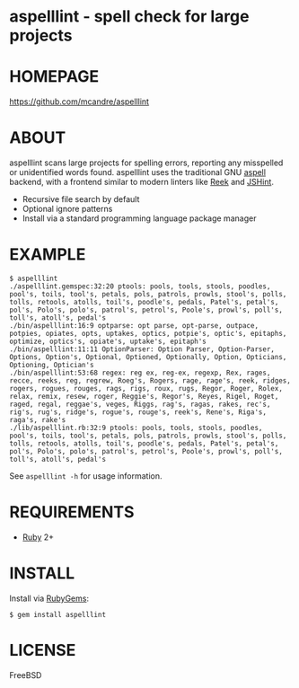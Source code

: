 # aspelllint - spell check for large projects

# HOMEPAGE

https://github.com/mcandre/aspelllint

# ABOUT

aspelllint scans large projects for spelling errors, reporting any misspelled or unidentified words found. aspelllint uses the traditional GNU [aspell](http://aspell.net/) backend, with a frontend similar to modern linters like [Reek](https://github.com/troessner/reek/wiki) and [JSHint](http://jshint.com/).

* Recursive file search by default
* Optional ignore patterns
* Install via a standard programming language package manager

# EXAMPLE

```
$ aspelllint
./aspelllint.gemspec:32:20 ptools: pools, tools, stools, poodles, pool's, toils, tool's, petals, pols, patrols, prowls, stool's, polls, tolls, retools, atolls, toil's, poodle's, pedals, Patel's, petal's, pol's, Polo's, polo's, patrol's, petrol's, Poole's, prowl's, poll's, toll's, atoll's, pedal's
./bin/aspelllint:16:9 optparse: opt parse, opt-parse, outpace, potpies, opiates, opts, uptakes, optics, potpie's, optic's, epitaphs, optimize, optics's, opiate's, uptake's, epitaph's
./bin/aspelllint:11:11 OptionParser: Option Parser, Option-Parser, Options, Option's, Optional, Optioned, Optionally, Option, Opticians, Optioning, Optician's
./bin/aspelllint:53:68 regex: reg ex, reg-ex, regexp, Rex, rages, recce, reeks, reg, regrew, Roeg's, Rogers, rage, rage's, reek, ridges, rogers, rogues, rouges, rags, rigs, roux, rugs, Regor, Roger, Rolex, relax, remix, resew, roger, Reggie's, Regor's, Reyes, Rigel, Roget, raged, regal, reggae's, veges, Riggs, rag's, ragas, rakes, rec's, rig's, rug's, ridge's, rogue's, rouge's, reek's, Rene's, Riga's, raga's, rake's
./lib/aspelllint.rb:32:9 ptools: pools, tools, stools, poodles, pool's, toils, tool's, petals, pols, patrols, prowls, stool's, polls, tolls, retools, atolls, toil's, poodle's, pedals, Patel's, petal's, pol's, Polo's, polo's, patrol's, petrol's, Poole's, prowl's, poll's, toll's, atoll's, pedal's
```

See `aspelllint -h` for usage information.

# REQUIREMENTS

* [Ruby](https://www.ruby-lang.org/) 2+

# INSTALL

Install via [RubyGems](http://rubygems.org/):

```
$ gem install aspelllint
```

# LICENSE

FreeBSD
